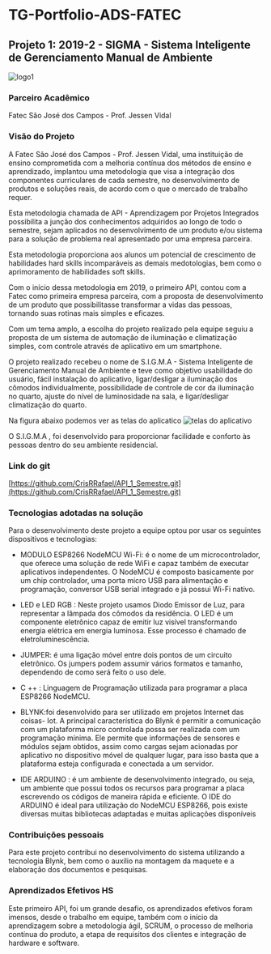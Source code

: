 # TG-Portfolio-ADS-FATEC

## Projeto 1: 2019-2 -  SIGMA - Sistema Inteligente de Gerenciamento Manual de Ambiente

![logo1](https://user-images.githubusercontent.com/56441321/133139222-d6706dfc-d9ea-432f-8b24-78ff8d927fe3.png) 
### Parceiro Acadêmico

Fatec São José dos Campos - Prof. Jessen Vidal

### Visão do Projeto

A Fatec São José dos Campos - Prof. Jessen Vidal, uma instituição de ensino comprometida com a melhoria contínua dos métodos de ensino e aprendizado, implantou uma metodologia que visa a integração dos componentes curriculares de cada semestre, no desenvolvimento de produtos e soluções reais, de acordo com o que o mercado de trabalho requer.

Esta metodologia chamada de API - Aprendizagem por Projetos Integrados possibilita a junção dos conhecimentos adquiridos ao longo de todo o semestre, sejam aplicados no desenvolvimento de um produto e/ou sistema para a solução de problema real apresentado por uma empresa parceira.

Esta metodologia proporciona aos alunos um potencial de crescimento de habilidades hard skills incomparáveis as demais medotologias, bem como o aprimoramento de habilidades soft skills.

Com o início dessa metodologia em 2019, o primeiro API, contou com a Fatec como primeira empresa parceira, com a proposta de desenvolvimento de um produto que possibilitasse transformar a vidas das pessoas, tornando suas rotinas mais simples e eficazes.

Com um tema amplo, a escolha do projeto realizado pela equipe seguiu a proposta de um sistema de automação de iluminação e climatização simples, com controle através de aplicativo em um smartphone.

O projeto realizado recebeu o nome de S.I.G.M.A - Sistema Inteligente de Gerenciamento Manual de Ambiente e teve como objetivo usabilidade do usuário, fácil instalação do aplicativo, ligar/desligar a iluminação dos cômodos individualmente, possibilidade de controle de cor da iluminação no quarto, ajuste do nível de luminosidade na sala, e ligar/desligar climatização do quarto.

Na figura abaixo podemos ver as telas do aplicatico 
![telas do aplicativo](https://user-images.githubusercontent.com/56441321/133138386-1c108bc1-8355-460d-a05b-cdc7bdb999a7.png)

O S.I.G.M.A , foi desenvolvido para proporcionar facilidade e conforto às pessoas dentro do seu ambiente residencial.

### Link do git

[https://github.com/CrisRRafael/API_1_Semestre.git](https://github.com/CrisRRafael/API_1_Semestre.git)

### Tecnologias adotadas na solução

Para o desenvolvimento deste projeto a equipe optou por usar os seguintes dispositivos e tecnologias:

- MODULO ESP8266 NodeMCU Wi-Fi:  é o nome de um microcontrolador, que oferece uma solução de rede WiFi e capaz também de executar aplicativos independentes. O NodeMCU é composto basicamente por um chip controlador, uma porta micro USB para alimentação e programação, conversor USB serial integrado e já possui Wi-Fi nativo.

- LED e LED RGB : Neste projeto usamos Diodo Emissor de Luz, para representar a lâmpada dos cômodos da residência. O LED é um componente eletrônico capaz de emitir luz visível transformando energia elétrica em energia luminosa. Esse processo é chamado de eletroluminescência.

- JUMPER:  é uma ligação móvel entre dois pontos de um circuito eletrônico. Os jumpers podem assumir vários formatos e tamanho, dependendo de como será feito o uso dele.

- C ++ :
    Linguagem de Programação utilizada para programar a placa ESP8266 NodeMCU.

- BLYNK:foi desenvolvido para ser utilizado em projetos Internet das coisas- Iot. A principal característica do Blynk é permitir a comunicação com um plataforma micro controlada possa ser realizada com um programação mínima. Ele permite que informações de sensores e módulos sejam obtidos, assim como cargas sejam acionadas por aplicativo no dispositivo móvel de qualquer lugar, para isso basta que a plataforma esteja configurada e conectada a um servidor.

- IDE ARDUINO :  é um ambiente de desenvolvimento integrado, ou seja, um ambiente que possui todos os recursos para programar a placa escrevendo os códigos de maneira rápida e eficiente. O IDE do ARDUINO é ideal para utilização do NodeMCU ESP8266, pois existe diversas muitas bibliotecas adaptadas e muitas aplicações disponíveis

### Contribuições pessoais

Para este projeto contribui no desenvolvimento do sistema utilizando a tecnologia Blynk, bem como o auxilio na montagem da maquete e a elaboração dos documentos e pesquisas.

### Aprendizados Efetivos HS

Este primeiro API, foi um grande desafio, os aprendizados efetivos foram imensos, desde o trabalho em equipe, também com o início da aprendizagem sobre a metodologia ágil, SCRUM, o processo de melhoria contínua do produto, a etapa de requisitos dos clientes e integração de hardware e software.

